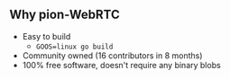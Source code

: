 ## Why pion-WebRTC
- Easy to build
  * `GOOS=linux go build`
- Community owned (16 contributors in 8 months)
- 100% free software, doesn't require any binary blobs
